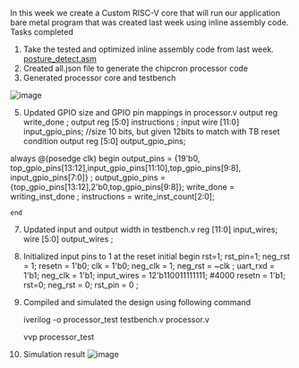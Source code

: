 In this week we create a Custom RISC-V core that will run our application bare metal program that was created last week using inline assembly code.
Tasks completed 

1.  Take the tested and optimized inline assembly code from last week.
   [posture_detect.asm](https://github.com/srimoyi911/RISCV/blob/main/week4/posture_detect.asm)
2.  Created all.json file to generate the chipcron processor code
3.  Generated processor core and testbench
   
   ![image](https://github.com/user-attachments/assets/8d85de0b-7c40-472a-94d8-42e46d0ecae2)
   

5.  Updated GPIO size and GPIO pin mappings in processor.v
    output reg write_done ; 
    output reg [5:0] instructions ; 
    input wire [11:0] input_gpio_pins; //size 10 bits, but given 12bits to match with TB reset condition
    output reg [5:0] output_gpio_pins;

   always @(posedge clk) 
    begin
    output_pins = {19'b0, top_gpio_pins[13:12],input_gpio_pins[11:10],top_gpio_pins[9:8], input_gpio_pins[7:0]} ; 
    output_gpio_pins = {top_gpio_pins[13:12],2'b0,top_gpio_pins[9:8]}; 
    write_done = writing_inst_done ; 
    instructions = write_inst_count[2:0]; 
    
    end 

7. Updated input and output width in testbench.v
   reg [11:0] input_wires; 
   wire [5:0] output_wires ; 

9. Initialized input pins to 1 at the reset
   initial begin
    rst=1;
    rst_pin=1; 
    neg_rst = 1; 
    resetn  = 1'b0;
    clk     = 1'b0;
    neg_clk = 1; 
    neg_rst = ~clk ;
    uart_rxd = 1'b1;
    neg_clk = 1'b1; 
    input_wires = 12'b110011111111;
    #4000
    resetn = 1'b1;
    rst=0;
    neg_rst = 0; 
    rst_pin = 0 ;
   
10. Compiled and simulated the design using following command

    iverilog -o processor_test testbench.v processor.v

    vvp processor_test
  
11. Simulation result
    ![image](https://github.com/user-attachments/assets/8d66d0c8-57b6-4426-ae76-2fe033c0962c)






